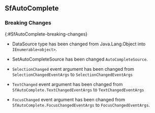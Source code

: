 ## SfAutoComplete

### Breaking Changes

{:#SfAutoComplete-breaking-changes}

* DataSource type has been changed from Java.Lang.Object into `IEnumerable<object>`.

* SetAutoCompleteSource has been changed `AutoCompleteSource`.

* `SelectionChanged` event argument has been changed from `SelectionChangedEventArgs` to  `SelectionChangedEventArgs`
 
* `TextChanged` event argument has been changed from `SfAutoComplete.TextChangedEventArgs` to `TextChangedEventArgs`

* `FocusChanged` event argument has been changed from `SfAutoComplete.FocusChangedEventArgs` to `FocusChangedEventArgs`.









